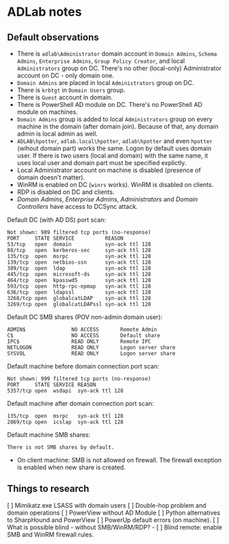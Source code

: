 # ADLab notes

## Default observations

* There is `adlab\Administrator` domain account in `Domain Admins`, `Schema Admins`, `Enterprise Admins`, `Group Policy Creator`, and local `Administrators` group on DC. There's no other (local-only) Administrator account on DC - only domain one.
* `Domain Admins` are placed in local `Administrators` group on DC.
* There is `krbtgt` in `Domain Users` group.
* There is `Guest` account in domain.
* There is PowerShell AD module on DC. There's no PowerShell AD module on machines.
* `Domain Admins` group is added to local `Administrators` group on every machine in the domain (after domain join). Because of that, any domain admin is local admin as well.
* `ADLAB\hpotter`, `adlab.local\hpotter`, `adlab\hpotter` and even `hpotter` (wihout domain part) works the same. Logon by default uses domain user. If there is two users (local and domain) with the same name, it uses local user and domain part must be specified explictly.
* Local Administrator account on machine is disabled (presence of domain doesn't matter).
* WinRM is enabled on DC (`winrs` works). WinRM is disabled on clients.
* RDP is disabled on DC and clients.
* _Domain Admins_, _Enterprise Admins_, _Administrators_ and _Domain Controllers_ have access to DCSync attack.

Default DC (with AD DS) port scan:

```text
Not shown: 989 filtered tcp ports (no-response)
PORT     STATE SERVICE          REASON
53/tcp   open  domain           syn-ack ttl 128
88/tcp   open  kerberos-sec     syn-ack ttl 128
135/tcp  open  msrpc            syn-ack ttl 128
139/tcp  open  netbios-ssn      syn-ack ttl 128
389/tcp  open  ldap             syn-ack ttl 128
445/tcp  open  microsoft-ds     syn-ack ttl 128
464/tcp  open  kpasswd5         syn-ack ttl 128
593/tcp  open  http-rpc-epmap   syn-ack ttl 128
636/tcp  open  ldapssl          syn-ack ttl 128
3268/tcp open  globalcatLDAP    syn-ack ttl 128
3269/tcp open  globalcatLDAPssl syn-ack ttl 128
```

Default DC SMB shares (POV non-admin domain user):

```text
ADMIN$               NO ACCESS       Remote Admin
C$                   NO ACCESS       Default share
IPC$                 READ ONLY       Remote IPC
NETLOGON             READ ONLY       Logon server share 
SYSVOL               READ ONLY       Logon server share
```

Default machine before domain connection port scan:

```text
Not shown: 999 filtered tcp ports (no-response)
PORT     STATE SERVICE REASON
5357/tcp open  wsdapi  syn-ack ttl 128
```

Default machine after domain connection port scan:

```text
135/tcp  open  msrpc   syn-ack ttl 128
2869/tcp open  icslap  syn-ack ttl 128
```

Default machine SMB shares:

```text
There is not SMB shares by default.
```

* On client machine: SMB is not allowed on firewall. The firewall exception is enabled when new share is created.

## Things to research

[ ] Mimikatz.exe LSASS with domain users
[ ] Double-hop problem and domain operations
[ ] PowerView without AD Module
[ ] Python alternatives to SharpHound and PowerView
[ ] PowerUp default errors (on machine).
[ ] What is possible blind - without SMB/WinRM/RDP?
    - [ ] Blind remote: enable SMB and WinRM firewall rules.